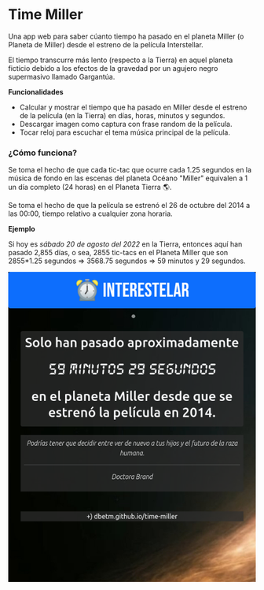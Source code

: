 # Time Miller
Una app web para saber cúanto tiempo ha pasado en el planeta Miller (o Planeta de Miller) desde el estreno de la película Interstellar.

El tiempo transcurre más lento (respecto a la Tierra) en aquel planeta ficticio debido a los efectos de la gravedad por un agujero negro supermasivo llamado Gargantúa.

**Funcionalidades**
- Calcular y mostrar el tiempo que ha pasado en Miller desde el estreno de la película (en la Tierra) en días, horas, minutos y segundos.
- Descargar imagen como captura con frase random de la película.
- Tocar reloj para escuchar el tema música principal de la película.


### ¿Cómo funciona?

Se toma el hecho de que cada tic-tac que ocurre cada 1.25 segundos en la música de fondo en las escenas del planeta Océano "Miller" equivalen a 1 un día completo (24 horas) en el Planeta Tierra 🌎.

Se toma el hecho de que la película se estrenó el 26 de octubre del 2014 a las 00:00, tiempo relativo a cualquier zona horaria.


**Ejemplo**

Si hoy es _sábado 20 de agosto del 2022_ en la Tierra, entonces aquí han pasado 2,855 días, o sea, 2855 tic-tacs en el Planeta Miller que son 2855*1.25 segundos => 3568.75 segundos => 59 minutos y 29 segundos.


![](assets/images/ss_example.png)
 




